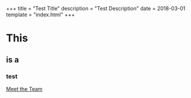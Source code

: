 +++
title = "Test Title"
description = "Test Description"
date = 2018-03-01
template = "index.html"
+++

# This
## is a
### test

[Meet the Team](/team "Meet the Team")
